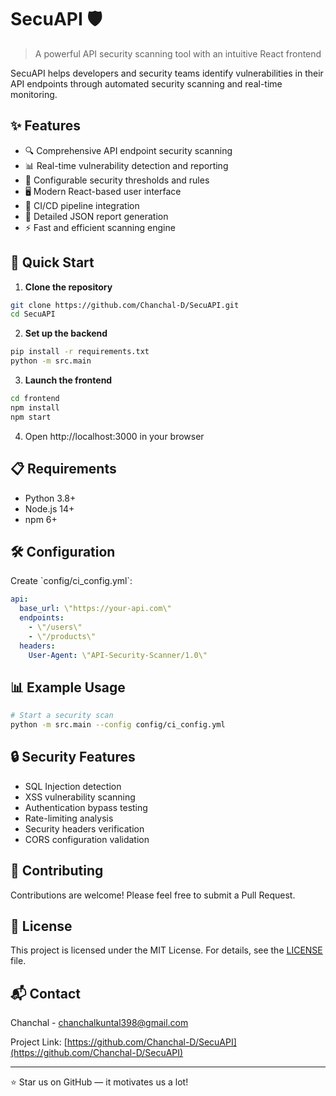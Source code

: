 # SecuAPI 🛡️

> A powerful API security scanning tool with an intuitive React frontend

SecuAPI helps developers and security teams identify vulnerabilities in their API endpoints through automated security scanning and real-time monitoring.

## ✨ Features

- 🔍 Comprehensive API endpoint security scanning
- 📊 Real-time vulnerability detection and reporting
- 🎯 Configurable security thresholds and rules
- 🖥️ Modern React-based user interface
- 🔄 CI/CD pipeline integration
- 📝 Detailed JSON report generation
- ⚡ Fast and efficient scanning engine

## 🚀 Quick Start

1. **Clone the repository**
```bash
git clone https://github.com/Chanchal-D/SecuAPI.git
cd SecuAPI
```

2. **Set up the backend**
```bash
pip install -r requirements.txt
python -m src.main
```

3. **Launch the frontend**
```bash
cd frontend
npm install
npm start
```

4. Open http://localhost:3000 in your browser

## 📋 Requirements

- Python 3.8+
- Node.js 14+
- npm 6+

## 🛠️ Configuration

Create \`config/ci_config.yml\`:

```yaml
api:
  base_url: \"https://your-api.com\"
  endpoints:
    - \"/users\"
    - \"/products\"
  headers:
    User-Agent: \"API-Security-Scanner/1.0\"
```

## 📊 Example Usage

```bash
# Start a security scan
python -m src.main --config config/ci_config.yml
```

## 🔒 Security Features

- SQL Injection detection
- XSS vulnerability scanning
- Authentication bypass testing
- Rate-limiting analysis
- Security headers verification
- CORS configuration validation

## 🤝 Contributing

Contributions are welcome! Please feel free to submit a Pull Request.

## 📝 License

This project is licensed under the MIT License. For details, see the [LICENSE](LICENSE) file.

## 📬 Contact

Chanchal - chanchalkuntal398@gmail.com

Project Link: [https://github.com/Chanchal-D/SecuAPI](https://github.com/Chanchal-D/SecuAPI)

---
⭐ Star us on GitHub — it motivates us a lot!

